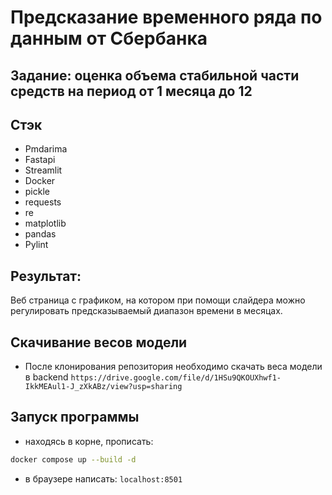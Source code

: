 # Предсказание временного ряда по данным от Сбербанка
## Задание: оценка объема стабильной части средств на период от  1 месяца до 12

## Стэк
- Pmdarima
- Fastapi
- Streamlit
- Docker
- pickle
- requests
- re
- matplotlib
- pandas
- Pylint

## Результат: 
Веб страница с графиком, на котором при помощи слайдера можно регулировать предсказываемый диапазон времени в месяцах.

## Скачивание весов модели
- После клонирования репозитория необходимо скачать веса модели в backend 
```https://drive.google.com/file/d/1HSu9QKOUXhwf1-IkkMEAul1-J_zXkABz/view?usp=sharing```
## Запуск программы
- находясь в корне, прописать:
```bash
docker compose up --build -d
```
- в браузере написать: `localhost:8501`
